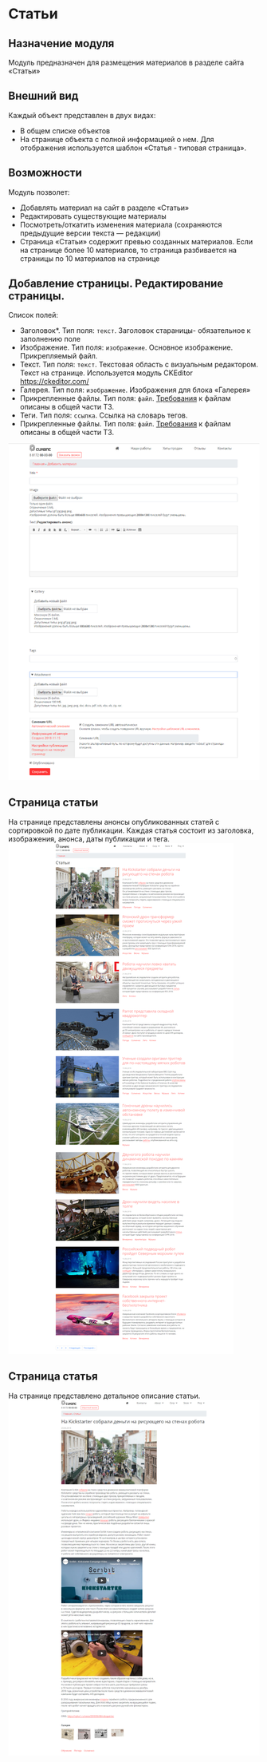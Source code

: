# Статьи
## Назначение модуля
Модуль предназначен для размещения материалов в разделе сайта «Статьи»
## Внешний вид
Каждый объект представлен в двух видах:
- В общем списке объектов
- На странице объекта с полной информацией о нем. Для отображения используется шаблон «Статья - типовая страница».
## Возможности
Модуль позволет:
- Добавлять материал на сайт в разделе «Статьи»
- Редактировать существующие материалы
- Посмотреть/откатить изменения материала (сохраняются предыдущие версии текста — редакции)
- Страница «Статьи» содержит превью созданных материалов. Если на странице более 10 материалов, то страница разбивается на страницы по 10 материалов на странице
## Добавление страницы. Редактирование страницы.
Список полей:
- Заголовок*. Тип поля: `текст`. Заголовок стараницы- обязательное к заполнению поле
- Изображение. Тип поля: `изображение`. Основное изображение. Прикрепляемый файл.
- Текст. Тип поля: `текст`. Текстовая область с визуальным редактором. Текст на странице. Используется модуль CKEditor <https://ckeditor.com/>
- Галерея. Тип поля: `изображение`. Изображения для блока «Галерея»
- Прикрепленные файлы. Тип поля: `файл`. [Требования][identifier] к файлам описаны в общей части ТЗ.
- Теги. Тип поля: `ссылка`. Ссылка на словарь тегов.
- Прикрепленные файлы. Тип поля: `файл`. [Требования][identifier] к файлам описаны в общей части ТЗ.

[identifier]: https://github.com/synapse-studio/dogovor/blob/master/tz/openTZ.md#%D0%A2%D1%80%D0%B5%D0%B1%D0%BE%D0%B2%D0%B0%D0%BD%D0%B8%D1%8F-%D0%BA-%D1%85%D1%80%D0%B0%D0%BD%D0%B5%D0%BD%D0%B8%D1%8E-%D0%B4%D0%B0%D0%BD%D0%BD%D1%8B%D1%85

<img src="https://github.com/synapse-studio/helper/blob/master/tz/article/article_1.jpg?raw=true">

## Страница статьи
На странице представлены анонсы опубликованных статей с сортировкой по дате публикации.
Каждая статья состоит из заголовка, изображения, анонса, даты публикации и тега.
<img src="https://github.com/synapse-studio/helper/blob/master/tz/article/article_list.jpg?raw=true">

## Страница статья
На странице представлено детальное описание статьи. 
<img src="https://github.com/synapse-studio/helper/blob/master/tz/article/article_2.jpg?raw=true">


